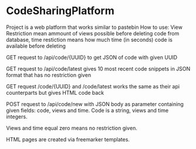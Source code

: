 # CodeSharingPlatform
Project is a web platform that works similar to pastebin 
How to use:
View Restriction mean ammount of views possible before deleting code from database, time restiction means how much time (in seconds) code is available before deleting

GET request to /api/code/{UUID} to get JSON of code with given UUID

GET request to /api/code/latest gives 10 most recent code snippets in JSON format that has no restriction given

GET request /code/{UUID} and /code/latest works the same as their api counterparts but gives HTML code back

POST request to /api/code/new with JSON body as parameter containing given fields: code, views and time. Code is a string, views and time integers.

Views and time equal zero means no restriction given.

HTML pages are created via freemarker templates.
